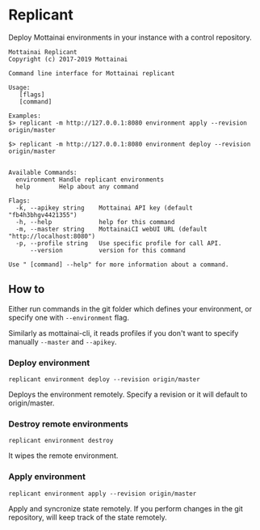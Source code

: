 # Replicant

Deploy Mottainai environments in your instance with a control repository.

    Mottainai Replicant
    Copyright (c) 2017-2019 Mottainai

    Command line interface for Mottainai replicant

    Usage:
       [flags]
       [command]

    Examples:
    $> replicant -m http://127.0.0.1:8080 environment apply --revision origin/master

    $> replicant -m http://127.0.0.1:8080 environment deploy --revision origin/master


    Available Commands:
      environment Handle replicant environments
      help        Help about any command

    Flags:
      -k, --apikey string    Mottainai API key (default "fb4h3bhgv4421355")
      -h, --help             help for this command
      -m, --master string    MottainaiCI webUI URL (default "http://localhost:8080")
      -p, --profile string   Use specific profile for call API.
          --version          version for this command

    Use " [command] --help" for more information about a command.
    
## How to

Either run commands in the git folder which defines your environment, or specify one with ```--environment``` flag.

Similarly as mottainai-cli, it reads profiles if you don't want to specify manually ```--master``` and ```--apikey```.

### Deploy environment

    replicant environment deploy --revision origin/master
    
Deploys the environment remotely. Specify a revision or it will default to origin/master.

### Destroy remote environments

    replicant environment destroy 
    
It wipes the remote environment.
    
### Apply environment 

    replicant environment apply --revision origin/master
    
Apply and syncronize state remotely. If you perform changes in the git repository, will keep track of the state remotely.
